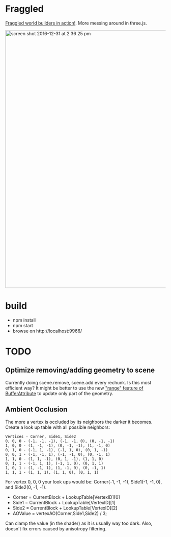 # Fraggled

[Fraggled world builders in action!](https://mrspeaker.github.io/fraggled/). More messing around in three.js.

[<img width="808" alt="screen shot 2016-12-31 at 2 36 25 pm" src="https://cloud.githubusercontent.com/assets/129330/21579023/91c46a44-cf66-11e6-9c97-1213e891d0e8.png">](https://mrspeaker.github.io/fraggled/)

# build

* npm install
* npm start
* browse on http://localhost:9966/

# TODO

## Optimize removing/adding geometry to scene

Currently doing scene.remove, scene.add every rechunk. Is this most efficient way?
It might be better to use the new ["range" feature of BufferAttribute](https://github.com/mrdoob/three.js/blob/r81/src/core/BufferAttribute.js#L27) to update only part of the geometry.

## Ambient Occlusion

The more a vertex is occluded by its neighbors the darker it becomes. Create a look up table with all possible neighbors:

    Vertices - Corner, Side1, Side2
    0, 0, 0 - (-1, -1, -1), (-1, -1, 0), (0, -1, -1)
    1, 0, 0 - (1, -1, -1), (0, -1, -1), (1, -1, 0)
    0, 1, 0 - (-1, 1, -1), (-1, 1, 0), (0, 1, -1)
    0, 0, 1 - (-1, -1, 1), (-1, -1, 0), (0, -1, 1)
    1, 1, 0 - (1, 1, -1), (0, 1, -1), (1, 1, 0)
    0, 1, 1 - (-1, 1, 1), (-1, 1, 0), (0, 1, 1)
    1, 0, 1 - (1, -1, 1), (1, -1, 0), (0, -1, 1)
    1, 1, 1 - (1, 1, 1), (1, 1, 0), (0, 1, 1)

For vertex 0, 0, 0 your look ups would be: Corner(-1, -1, -1), Side1(-1, -1, 0), and Side2(0, -1, -1).
* Corner = CurrentBlock + LookupTable[VertexID][0]
* Side1 = CurrentBlock + LookupTable[VertexID][1]
* Side2 = CurrentBlock + LookupTable[VertexID][2]
* AOValue = vertexAO(Corner,Side1,Side2) / 3;

Can clamp the value (in the shader) as it is usually way too dark. Also, doesn't fix errors caused by anisotropy filtering.
